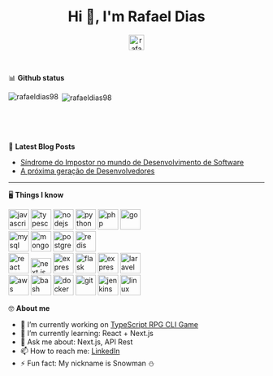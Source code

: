 <h1 align="center">Hi 👋, I'm Rafael Dias</h1>

<p align="center">
<a href="https://www.linkedin.com/in/rafaeldiassilva/" target="blank"><img align="center" src="https://cdn.jsdelivr.net/npm/simple-icons@3.0.1/icons/linkedin.svg" alt="rafaeldiassilva" height="30" width="30" /></a>
</p>

<br />

📊 **Github status**

<p><img align="left" src="https://github-readme-stats.vercel.app/api/top-langs/?username=rafaeldias98&hide=html&theme=dark" alt="rafaeldias98" /></p>

<p>&nbsp;<img align="center" src="https://github-readme-stats.vercel.app/api?username=rafaeldias98&show_icons=true&theme=dark" alt="rafaeldias98" /></p>

<br />
<br />
<br />

📕 **Latest Blog Posts**
<!-- BLOG-POST-LIST:START -->
- [Síndrome do Impostor no mundo de Desenvolvimento de Software](https://www.linkedin.com/pulse/s%25C3%25ADndrome-do-impostor-mundo-de-desenvolvimento-rafael-dias-da-silva)
- [A próxima geração de Desenvolvedores](https://www.linkedin.com/pulse/pr%C3%B3xima-gera%C3%A7%C3%A3o-de-desenvolvedores-rafael-dias-da-silva/)
<!-- BLOG-POST-LIST:END -->

-----------

🖥️ **Things I know**
<p align="left">
  <img src="https://devicons.github.io/devicon/devicon.git/icons/javascript/javascript-original.svg" alt="javascript" width="40" height="40"/>
  <img src="https://devicons.github.io/devicon/devicon.git/icons/typescript/typescript-original.svg" alt="typescript" width="40" height="40"/>
  <img src="https://devicons.github.io/devicon/devicon.git/icons/nodejs/nodejs-original-wordmark.svg" alt="nodejs" width="40" height="40"/>
  <img src="https://devicons.github.io/devicon/devicon.git/icons/python/python-original.svg" alt="python" width="40" height="40"/>
  <img src="https://devicons.github.io/devicon/devicon.git/icons/php/php-original.svg" alt="php" width="40" height="40"/>
  <img src="https://devicons.github.io/devicon/devicon.git/icons/go/go-original.svg" alt="go" width="40" height="40"/>

  <br/>

  <img src="https://devicons.github.io/devicon/devicon.git/icons/mysql/mysql-original-wordmark.svg" alt="mysql" width="40" height="40"/>
  <img src="https://devicons.github.io/devicon/devicon.git/icons/mongodb/mongodb-original-wordmark.svg" alt="mongodb" width="40" height="40"/>
  <img src="https://devicons.github.io/devicon/devicon.git/icons/postgresql/postgresql-original.svg" alt="postgres" width="40" height="40"/>
  <img src="https://devicons.github.io/devicon/devicon.git/icons/redis/redis-original-wordmark.svg" alt="redis" width="40" height="40"/>

  <br/>

  <img src="https://devicons.github.io/devicon/devicon.git/icons/react/react-original-wordmark.svg" alt="react" width="40" height="40"/>
  <img src="https://miro.medium.com/max/4000/1*ua0mkVh3JEL2-I8MJD2IRw.png" alt="next.js" width="40" height="30"/>
  <img src="https://devicons.github.io/devicon/devicon.git/icons/express/express-original-wordmark.svg" alt="express" width="40" height="40"/>
  <img src="https://www.vectorlogo.zone/logos/pocoo_flask/pocoo_flask-icon.svg" alt="flask" width="40" height="40"/>
  <img src="https://devicons.github.io/devicon/devicon.git/icons/django/django-original.svg" alt="express" width="40" height="40"/>
  <img src="https://www.vectorlogo.zone/logos/laravel/laravel-ar21.svg" alt="laravel" height="40"/>

  <br/>

  <img src="https://devicons.github.io/devicon/devicon.git/icons/amazonwebservices/amazonwebservices-original-wordmark.svg" alt="aws" width="40" height="40"/>
  <img src="https://www.vectorlogo.zone/logos/gnu_bash/gnu_bash-icon.svg" alt="bash" width="40" height="40"/>
  <img src="https://devicons.github.io/devicon/devicon.git/icons/docker/docker-original-wordmark.svg" alt="docker" width="40" height="40"/>
  <img src="https://www.vectorlogo.zone/logos/git-scm/git-scm-icon.svg" alt="git" width="40" height="40"/>
  <img src="https://www.vectorlogo.zone/logos/jenkins/jenkins-icon.svg" alt="jenkins" width="40" height="40"/>
  <img src="https://devicons.github.io/devicon/devicon.git/icons/linux/linux-original.svg" alt="linux" width="40" height="40"/>
</p>


🤓 **About me**
- 🔭 I’m currently working on [TypeScript RPG CLI Game](https://github.com/rafaeldias98/typescript-rpg-cli-game)
- 🌱 I’m currently learning: React + Next.js
- 💬 Ask me about: Next.js, API Rest
- 📫 How to reach me: [LinkedIn](https://www.linkedin.com/in/rafaeldiassilva/)
- ⚡ Fun fact: My nickname is Snowman ⛄
